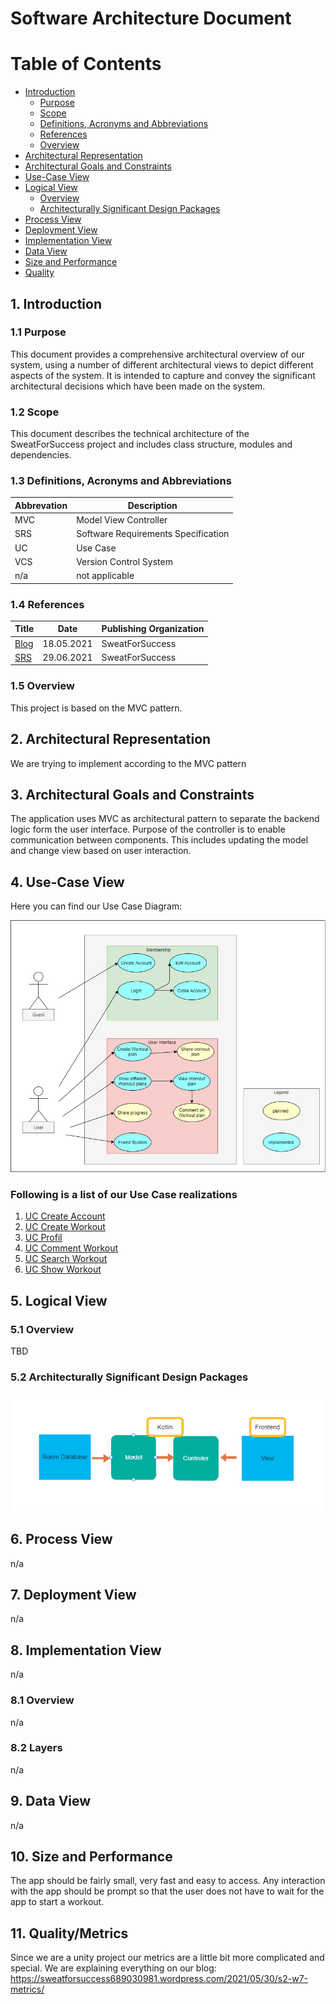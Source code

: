 # Software Architecture Document

# Table of Contents
- [Introduction](#1-introduction)
    - [Purpose](#11-purpose)
    - [Scope](#12-scope)
    - [Definitions, Acronyms and Abbreviations](#13-definitions-acronyms-and-abbreviations)
    - [References](#14-references)
    - [Overview](#15-overview)
- [Architectural Representation](#2-architectural-representation)
- [Architectural Goals and Constraints](#3-architectural-goals-and-constraints)
- [Use-Case View](#4-use-case-view)
- [Logical View](#5-logical-view)
    - [Overview](#51-overview)
    - [Architecturally Significant Design Packages](#52-architecturally-significant-design-packages)
- [Process View](#6-process-view)
- [Deployment View](#7-deployment-view)
- [Implementation View](#8-implementation-view)
- [Data View](#9-data-view)
- [Size and Performance](#10-size-and-performance)
- [Quality](#11-quality)

## 1. Introduction

### 1.1 Purpose
This document provides a comprehensive architectural overview of our system, using a number of different architectural views to depict different aspects of the system. It is intended to capture and convey the significant architectural decisions which have been made on the system.

### 1.2 Scope
This document describes the technical architecture of the SweatForSuccess project and includes class structure, modules and dependencies.

### 1.3 Definitions, Acronyms and Abbreviations

| Abbrevation | Description                            |
| ----------- | -------------------------------------- |
| MVC         | Model View Controller                  |
| SRS         | Software Requirements Specification    |
| UC          | Use Case                               |
| VCS         | Version Control System                 |
| n/a         | not applicable                         |

### 1.4 References
<table>
<thead>
<tr>
<th>Title</th>
<th>Date</th>
<th>Publishing Organization</th>
</tr>
</thead>
<tbody>
<tr>
  <td><a href="https://sweatforsuccess689030981.wordpress.com">Blog</a></td>
<td>18.05.2021</td>
<td>SweatForSuccess</td>
</tr>
  <tr>
  <td><a href="https://github.com/ThSilv3r/Sweat4Success/blob/master/documents/SRS.md">SRS</a></td>
<td>29.06.2021</td>
<td>SweatForSuccess </td>
</tr>
</tbody>
</table>

### 1.5 Overview
This project is based on the MVC pattern.

## 2. Architectural Representation
We are trying to implement according to the MVC pattern

## 3. Architectural Goals and Constraints
The application uses MVC as architectural pattern to separate the backend logic form the user interface. Purpose of the controller is to enable communication between components. This includes updating the model and change view based on user interaction.

## 4. Use-Case View
Here you can find our Use Case Diagram:

<img src="https://github.com/ThSilv3r/Sweat4Success/blob/master/documents/pictures/Use%20Case%20Diagram%20aktuell.jpeg" alt="Alt-Text" title="" />

### Following is a list of our Use Case realizations
<ol>
<li><a href="https://github.com/ThSilv3r/Sweat4Success/blob/master/UC/UCCreateAcount.md">UC Create Account</a></li>
<li><a href="https://github.com/ThSilv3r/Sweat4Success/blob/master/UC/UCCreateWorkout.md">UC Create Workout</a></li>
<li><a href="https://github.com/ThSilv3r/Sweat4Success/blob/master/UC/UCProfil.md">UC Profil</a></li>
<li><a href="https://github.com/ThSilv3r/Sweat4Success/blob/master/UC/UCCommentAcount.md">UC Comment Workout</a></li>
<li><a href="https://github.com/ThSilv3r/Sweat4Success/blob/master/UC/UCSearchWorkout.md">UC Search Workout</a></li>
<li><a href="https://github.com/ThSilv3r/Sweat4Success/blob/master/UC/UCShowWorkoutList.md>UC Show List of Workout</a></li>
<li><a href="/https://github.com/ThSilv3r/Sweat4Success/blob/master/UC/UCShowAcount.md">UC Show Workout</a></li>
</ol>
  
## 5. Logical View

### 5.1 Overview
TBD

### 5.2 Architecturally Significant Design Packages
<img src="https://github.com/ThSilv3r/Sweat4Success/blob/master/documents/Screenshot%20(289).png" alt="Alt-Text" title="" />

## 6. Process View
n/a

## 7. Deployment View
n/a

## 8. Implementation View
n/a

### 8.1 Overview
n/a

### 8.2 Layers
n/a

## 9. Data View
n/a

## 10. Size and Performance
The app should be fairly small, very fast and easy to access. Any interaction with the app should be prompt so that the user does not have to wait for the app to start a workout.
## 11. Quality/Metrics
Since we are a unity project our metrics are a little bit more complicated and special.
We are explaining everything on our blog: https://sweatforsuccess689030981.wordpress.com/2021/05/30/s2-w7-metrics/
